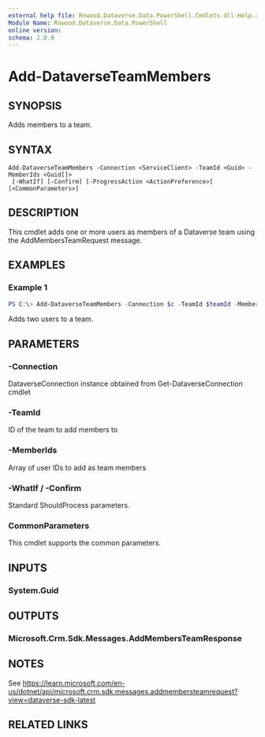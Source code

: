 ```yaml
---
external help file: Rnwood.Dataverse.Data.PowerShell.Cmdlets.dll-Help.xml
Module Name: Rnwood.Dataverse.Data.PowerShell
online version:
schema: 2.0.0
---
```


# Add-DataverseTeamMembers

## SYNOPSIS
Adds members to a team.

## SYNTAX

```
Add-DataverseTeamMembers -Connection <ServiceClient> -TeamId <Guid> -MemberIds <Guid[]> 
 [-WhatIf] [-Confirm] [-ProgressAction <ActionPreference>] [<CommonParameters>]
```

## DESCRIPTION

This cmdlet adds one or more users as members of a Dataverse team using the AddMembersTeamRequest message.

## EXAMPLES

### Example 1
```powershell
PS C:\> Add-DataverseTeamMembers -Connection $c -TeamId $teamId -MemberIds $userId1,$userId2
```

Adds two users to a team.

## PARAMETERS

### -Connection
DataverseConnection instance obtained from Get-DataverseConnection cmdlet

### -TeamId
ID of the team to add members to

### -MemberIds
Array of user IDs to add as team members

### -WhatIf / -Confirm
Standard ShouldProcess parameters.

### CommonParameters
This cmdlet supports the common parameters.

## INPUTS

### System.Guid

## OUTPUTS

### Microsoft.Crm.Sdk.Messages.AddMembersTeamResponse

## NOTES

See https://learn.microsoft.com/en-us/dotnet/api/microsoft.crm.sdk.messages.addmembersteamrequest?view=dataverse-sdk-latest

## RELATED LINKS
